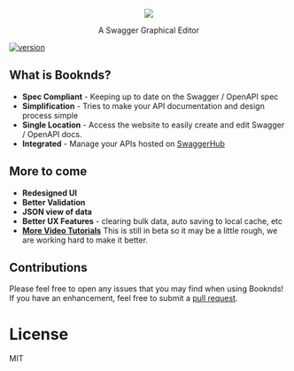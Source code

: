 <p align="center">
  <a href="http://booknds.com">
    <img src="https://s3-us-west-2.amazonaws.com/booknds.com/imgs/booknds_logo.png">
  </a>
  <p align="center">A Swagger Graphical Editor</p>
</p>

[![version](https://img.shields.io/badge/version-beta--0.6-yellowgreen.svg)](http://booknds.com)

## What is Booknds?
  - **Spec Compliant** - Keeping up to date on the Swagger / OpenAPI spec
  - **Simplification** - Tries to make your API documentation and design process simple
  - **Single Location** - Access the website to easily create and edit Swagger / OpenAPI docs.
  - **Integrated** - Manage your APIs hosted on [SwaggerHub](http://swaggerhub.com)

## More to come
  - **Redesigned UI**
  - **Better Validation**
  - **JSON view of data**
  - **Better UX Features** - clearing bulk data, auto saving to local cache, etc
  - [**More Video Tutorials**](https://www.youtube.com/watch?list=PLRTICFtx2DOyFboNeLqbHO960xqy8v0z_&v=5beEUrvXyT0)
  This is still in beta so it may be a little rough, we are working hard to make it better.

## Contributions

  Please feel free to open any issues that you may find when using Booknds! If you have an enhancement, feel free to submit a [pull request](http://makeapullrequest.com).

# License

MIT
